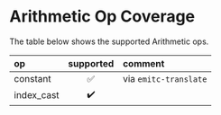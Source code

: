 # Arithmetic Op Coverage

The table below shows the supported Arithmetic ops.

| op                    | supported          | comment               |
| :-------------------- |:------------------:| :-------------------- |
| constant              | :white_check_mark: | via `emitc-translate` |
| index_cast            | :heavy_check_mark: |                       |
